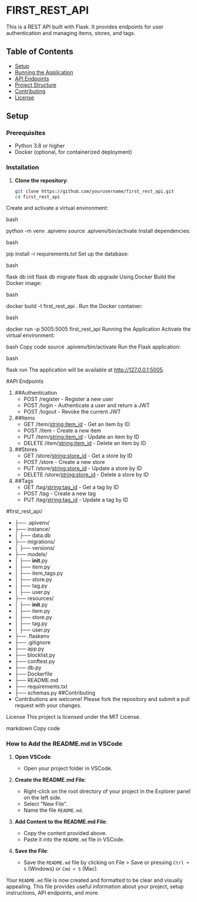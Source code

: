 
# FIRST_REST_API

This is a REST API built with Flask. It provides endpoints for user authentication and managing items, stores, and tags.

## Table of Contents

- [Setup](#setup)
- [Running the Application](#running-the-application)
- [API Endpoints](#api-endpoints)
- [Project Structure](#project-structure)
- [Contributing](#contributing)
- [License](#license)

## Setup

### Prerequisites

- Python 3.8 or higher
- Docker (optional, for containerized deployment)

### Installation

1. **Clone the repository**:

   ```bash
   git clone https://github.com/yourusername/first_rest_api.git
   cd first_rest_api
Create and activate a virtual environment:

bash

python -m venv .apivenv
source .apivenv/bin/activate
Install dependencies:

bash

pip install -r requirements.txt
Set up the database:

bash

flask db init
flask db migrate
flask db upgrade
Using Docker
Build the Docker image:

bash

docker build -t first_rest_api .
Run the Docker container:

bash

docker run -p 5005:5005 first_rest_api
Running the Application
Activate the virtual environment:

bash
Copy code
source .apivenv/bin/activate
Run the Flask application:

bash

flask run
The application will be available at http://127.0.0.1:5005.

#API Endpoints
1. ##Authentication
   - POST /register - Register a new user
   - POST /login - Authenticate a user and return a JWT
   - POST /logout - Revoke the current JWT
2. ##Items
   - GET /item/<string:item_id> - Get an item by ID
   - POST /item - Create a new item
   - PUT /item/<string:item_id> - Update an item by ID
   - DELETE /item/<string:item_id> - Delete an item by ID
3. ##Stores
   - GET /store/<string:store_id> - Get a store by ID
   - POST /store - Create a new store
   - PUT /store/<string:store_id> - Update a store by ID
   - DELETE /store/<string:store_id> - Delete a store by ID
4. ##Tags
   - GET /tag/<string:tag_id> - Get a tag by ID
   - POST /tag - Create a new tag
   - PUT /tag/<string:tag_id> - Update a tag by ID


#first_rest_api/
   - ├── .apivenv/
   - ├── instance/
   - │   ├── data.db
   - ├── migrations/
   - │   ├── versions/
   - ├── models/
   - │   ├── __init__.py
   - │   ├── item.py
   - │   ├── item_tags.py
   - │   ├── store.py
   - │   ├── tag.py
   - │   ├── user.py
   - ├── resources/
   - │   ├── __init__.py
   - │   ├── item.py
   - │   ├── store.py
   - │   ├── tag.py
   - │   ├── user.py
   - ├── .flaskenv
   - ├── .gitignore
   - ├── app.py
   - ├── blocklist.py
   - ├── conftest.py
   - ├── db.py
   - ├── Dockerfile
   - ├── README.md
   - ├── requirements.txt
   - ├── schemas.py
##Contributing
   - Contributions are welcome! Please fork the repository and submit a pull request with your changes.

License
This project is licensed under the MIT License.

markdown
Copy code

### How to Add the README.md in VSCode

1. **Open VSCode**:
   - Open your project folder in VSCode.

2. **Create the README.md File**:
   - Right-click on the root directory of your project in the Explorer panel on the left side.
   - Select "New File".
   - Name the file `README.md`.

3. **Add Content to the README.md File**:
   - Copy the content provided above.
   - Paste it into the `README.md` file in VSCode.

4. **Save the File**:
   - Save the `README.md` file by clicking on File > Save or pressing `Ctrl + S` (Windows) or `Cmd + S` (Mac).

Your `README.md` file is now created and formatted to be clear and visually appealing. This file provides useful information about your project, setup instructions, API endpoints, and more.
